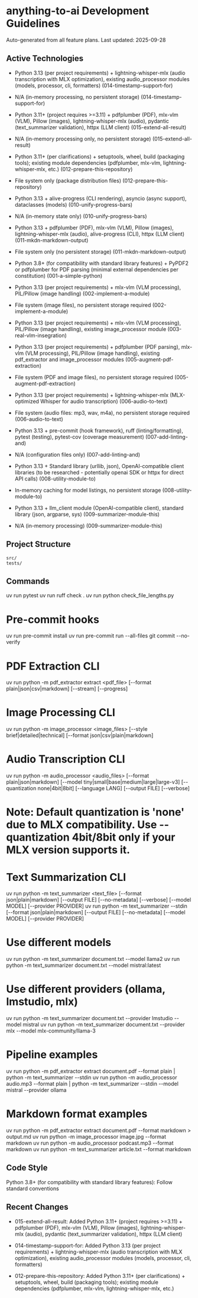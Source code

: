 # anything-to-ai Development Guidelines

Auto-generated from all feature plans. Last updated: 2025-09-28

## Active Technologies
- Python 3.13 (per project requirements) + lightning-whisper-mlx (audio transcription with MLX optimization), existing audio_processor modules (models, processor, cli, formatters) (014-timestamp-support-for)
- N/A (in-memory processing, no persistent storage) (014-timestamp-support-for)
- Python 3.11+ (project requires >=3.11) + pdfplumber (PDF), mlx-vlm (VLM), Pillow (images), lightning-whisper-mlx (audio), pydantic (text_summarizer validation), httpx (LLM client) (015-extend-all-result)
- N/A (in-memory processing only, no persistent storage) (015-extend-all-result)

- Python 3.11+ (per clarifications) + setuptools, wheel, build (packaging tools); existing module dependencies (pdfplumber, mlx-vlm, lightning-whisper-mlx, etc.) (012-prepare-this-repository)
- File system only (package distribution files) (012-prepare-this-repository)

- Python 3.13 + alive-progress (CLI rendering), asyncio (async support), dataclasses (models) (010-unify-progress-bars)
- N/A (in-memory state only) (010-unify-progress-bars)
- Python 3.13 + pdfplumber (PDF), mlx-vlm (VLM), Pillow (images), lightning-whisper-mlx (audio), alive-progress (CLI), httpx (LLM client) (011-mkdn-markdown-output)
- File system only (no persistent storage) (011-mkdn-markdown-output)

- Python 3.8+ (for compatibility with standard library features) + PyPDF2 or pdfplumber for PDF parsing (minimal external dependencies per constitution) (001-a-simple-python)
- Python 3.13 (per project requirements) + mlx-vlm (VLM processing), PIL/Pillow (image handling) (002-implement-a-module)
- File system (image files), no persistent storage required (002-implement-a-module)
- Python 3.13 (per project requirements) + mlx-vlm (VLM processing), PIL/Pillow (image handling), existing image_processor module (003-real-vlm-insegration)
- Python 3.13 (per project requirements) + pdfplumber (PDF parsing), mlx-vlm (VLM processing), PIL/Pillow (image handling), existing pdf_extractor and image_processor modules (005-augment-pdf-extraction)
- File system (PDF and image files), no persistent storage required (005-augment-pdf-extraction)
- Python 3.13 (per project requirements) + lightning-whisper-mlx (MLX-optimized Whisper for audio transcription) (006-audio-to-text)
- File system (audio files: mp3, wav, m4a), no persistent storage required (006-audio-to-text)
- Python 3.13 + pre-commit (hook framework), ruff (linting/formatting), pytest (testing), pytest-cov (coverage measurement) (007-add-linting-and)
- N/A (configuration files only) (007-add-linting-and)
- Python 3.13 + Standard library (urllib, json), OpenAI-compatible client libraries (to be researched - potentially openai SDK or httpx for direct API calls) (008-utility-module-to)
- In-memory caching for model listings, no persistent storage (008-utility-module-to)
- Python 3.13 + llm_client module (OpenAI-compatible client), standard library (json, argparse, sys) (009-summarizer-module-this)
- N/A (in-memory processing) (009-summarizer-module-this)

## Project Structure

```
src/
tests/
```

## Commands

uv run pytest
uv run ruff check .
uv run python check_file_lengths.py

# Pre-commit hooks

uv run pre-commit install
uv run pre-commit run --all-files
git commit --no-verify

# PDF Extraction CLI

uv run python -m pdf_extractor extract <pdf_file> [--format plain|json|csv|markdown] [--stream] [--progress]

# Image Processing CLI

uv run python -m image_processor <image_files> [--style brief|detailed|technical] [--format json|csv|plain|markdown]

# Audio Transcription CLI

uv run python -m audio_processor <audio_files> [--format plain|json|markdown] [--model tiny|small|base|medium|large|large-v3] [--quantization none|4bit|8bit] [--language LANG] [--output FILE] [--verbose]

# Note: Default quantization is 'none' due to MLX compatibility. Use --quantization 4bit/8bit only if your MLX version supports it.

# Text Summarization CLI

uv run python -m text_summarizer <text_file> [--format json|plain|markdown] [--output FILE] [--no-metadata] [--verbose] [--model MODEL] [--provider PROVIDER]
uv run python -m text_summarizer --stdin [--format json|plain|markdown] [--output FILE] [--no-metadata] [--model MODEL] [--provider PROVIDER]

# Use different models

uv run python -m text_summarizer document.txt --model llama2
uv run python -m text_summarizer document.txt --model mistral:latest

# Use different providers (ollama, lmstudio, mlx)

uv run python -m text_summarizer document.txt --provider lmstudio --model mistral
uv run python -m text_summarizer document.txt --provider mlx --model mlx-community/llama-3

# Pipeline examples

uv run python -m pdf_extractor extract document.pdf --format plain | python -m text_summarizer --stdin
uv run python -m audio_processor audio.mp3 --format plain | python -m text_summarizer --stdin --model mistral --provider ollama

# Markdown format examples

uv run python -m pdf_extractor extract document.pdf --format markdown > output.md
uv run python -m image_processor image.jpg --format markdown
uv run python -m audio_processor podcast.mp3 --format markdown
uv run python -m text_summarizer article.txt --format markdown

## Code Style

Python 3.8+ (for compatibility with standard library features): Follow standard conventions

## Recent Changes
- 015-extend-all-result: Added Python 3.11+ (project requires >=3.11) + pdfplumber (PDF), mlx-vlm (VLM), Pillow (images), lightning-whisper-mlx (audio), pydantic (text_summarizer validation), httpx (LLM client)
- 014-timestamp-support-for: Added Python 3.13 (per project requirements) + lightning-whisper-mlx (audio transcription with MLX optimization), existing audio_processor modules (models, processor, cli, formatters)

- 012-prepare-this-repository: Added Python 3.11+ (per clarifications) + setuptools, wheel, build (packaging tools); existing module dependencies (pdfplumber, mlx-vlm, lightning-whisper-mlx, etc.)


<!-- MANUAL ADDITIONS START -->
<!-- MANUAL ADDITIONS END -->

